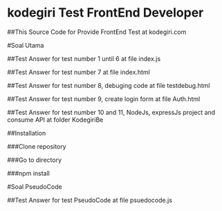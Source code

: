 # kodegiri Test FrontEnd Developer

##This Source Code for Provide FrontEnd Test at kodegiri.com

#Soal Utama

##Test Answer for test number 1 until 6 at file index.js

##Test Answer for test number 7 at file index.html 

##Test Answer for test number 8, debuging code at file testdebug.html

##Test Answer for test number 9, create login form at file Auth.html

##Test Answer for test number 10 and 11, NodeJs, expressJs project and consume API at folder KodegiriBe

##Installation

###Clone repository

###Go to directory

###npm install


#Soal PseudoCode

##Test Answer for test PseudoCode at file psuedocode.js 

